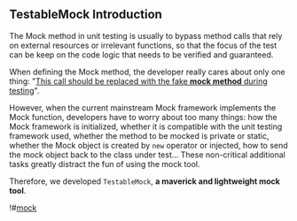 TestableMock Introduction
---

The Mock method in unit testing is usually to bypass method calls that rely on external resources or irrelevant functions, so that the focus of the test can be keep on the code logic that needs to be verified and guaranteed.

When defining the Mock method, the developer really cares about only one thing: "<u>This call should be replaced with the fake **mock method** during testing</u>".

However, when the current mainstream Mock framework implements the Mock function, developers have to worry about too many things: how the Mock framework is initialized, whether it is compatible with the unit testing framework used, whether the method to be mocked is private or static, whether the Mock object is created by `new` operator or injected, how to send the mock object back to the class under test... These non-critical additional tasks greatly distract the fun of using the mock tool.

Therefore, we developed `TestableMock`, **a maverick and lightweight mock tool**.


!#[mock](https://testable-code.oss-cn-beijing.aliyuncs.com/en-us/mock-simpson.png)
